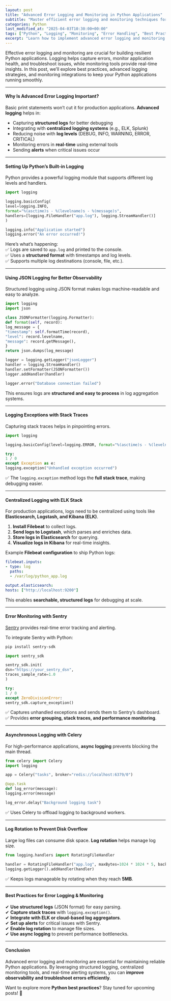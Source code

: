 ```yaml
---
layout: post
title: "Advanced Error Logging and Monitoring in Python Applications"
subtitle: "Master efficient error logging and monitoring techniques for Python applications"
categories: Python
last_modified_at: "2025-04-03T10:30:00+00:00"
tags: ["Python", "Logging", "Monitoring", "Error Handling", "Best Practices", "Observability"]
excerpt: "Learn how to implement advanced error logging and monitoring techniques in Python to enhance observability, debugging, and application performance."
---
```

Effective error logging and monitoring are crucial for building resilient Python applications. Logging helps capture errors, monitor application health, and troubleshoot issues, while monitoring tools provide real-time insights. In this post, we’ll explore best practices, advanced logging strategies, and monitoring integrations to keep your Python applications running smoothly.

---

#### Why Is Advanced Error Logging Important?

Basic print statements won’t cut it for production applications. **Advanced logging** helps in:

- Capturing **structured logs** for better debugging
- Integrating with **centralized logging systems** (e.g., ELK, Splunk)
- Reducing noise with **log levels** (DEBUG, INFO, WARNING, ERROR, CRITICAL)
- Monitoring errors in **real-time** using external tools
- Sending **alerts** when critical issues occur

---

#### Setting Up Python’s Built-in Logging

Python provides a powerful logging module that supports different log levels and handlers.

```python  
import logging

logging.basicConfig(  
level=logging.INFO,  
format="%(asctime)s - %(levelname)s - %(message)s",  
handlers=[logging.FileHandler("app.log"), logging.StreamHandler()]  
)

logging.info("Application started")  
logging.error("An error occurred!")  
```

Here’s what’s happening:  
✅ Logs are saved to `app.log` and printed to the console.  
✅ Uses a **structured format** with timestamps and log levels.  
✅ Supports multiple log destinations (console, file, etc.).

---

#### Using JSON Logging for Better Observability

Structured logging using JSON format makes logs machine-readable and easy to analyze.

```python  
import logging  
import json

class JSONFormatter(logging.Formatter):  
def format(self, record):  
log_message = {  
"timestamp": self.formatTime(record),  
"level": record.levelname,  
"message": record.getMessage(),  
}  
return json.dumps(log_message)

logger = logging.getLogger("jsonLogger")  
handler = logging.StreamHandler()  
handler.setFormatter(JSONFormatter())  
logger.addHandler(handler)

logger.error("Database connection failed")  
```

This ensures logs are **structured and easy to process** in log aggregation systems.

---

#### Logging Exceptions with Stack Traces

Capturing stack traces helps in pinpointing errors.

```python  
import logging

logging.basicConfig(level=logging.ERROR, format="%(asctime)s - %(levelname)s - %(message)s")

try:  
1 / 0  
except Exception as e:  
logging.exception("Unhandled exception occurred")  
```

✅ The `logging.exception` method logs the **full stack trace**, making debugging easier.

---

#### Centralized Logging with ELK Stack

For production applications, logs need to be centralized using tools like **Elasticsearch, Logstash, and Kibana (ELK)**.

1. **Install Filebeat** to collect logs.
2. **Send logs to Logstash**, which parses and enriches data.
3. **Store logs in Elasticsearch** for querying.
4. **Visualize logs in Kibana** for real-time insights.

Example **Filebeat configuration** to ship Python logs:

```yml  
filebeat.inputs:
- type: log  
  paths:
  - /var/log/python_app.log

output.elasticsearch:  
hosts: ["http://localhost:9200"]  
```

This enables **searchable, structured logs** for debugging at scale.

---

#### Error Monitoring with Sentry

[Sentry](https://sentry.io/) provides real-time error tracking and alerting.

To integrate Sentry with Python:

```sh  
pip install sentry-sdk  
```

```python  
import sentry_sdk

sentry_sdk.init(  
dsn="https://your_sentry_dsn",  
traces_sample_rate=1.0  
)

try:  
1 / 0  
except ZeroDivisionError:  
sentry_sdk.capture_exception()  
```

✅ Captures unhandled exceptions and sends them to Sentry’s dashboard.  
✅ Provides **error grouping, stack traces, and performance monitoring**.

---

#### Asynchronous Logging with Celery

For high-performance applications, **async logging** prevents blocking the main thread.

```python  
from celery import Celery  
import logging

app = Celery("tasks", broker="redis://localhost:6379/0")

@app.task  
def log_error(message):  
logging.error(message)

log_error.delay("Background logging task")  
```

✅ Uses Celery to offload logging to background workers.

---

#### Log Rotation to Prevent Disk Overflow

Large log files can consume disk space. **Log rotation** helps manage log size.

```python  
from logging.handlers import RotatingFileHandler

handler = RotatingFileHandler("app.log", maxBytes=1024 * 1024 * 5, backupCount=5)  
logging.getLogger().addHandler(handler)  
```

✅ Keeps logs manageable by rotating when they reach **5MB**.

---

#### Best Practices for Error Logging & Monitoring

✔ **Use structured logs** (JSON format) for easy parsing.  
✔ **Capture stack traces** with `logging.exception()`.  
✔ **Integrate with ELK or cloud-based log aggregators**.  
✔ **Set up alerts** for critical issues with Sentry.  
✔ **Enable log rotation** to manage file sizes.  
✔ **Use async logging** to prevent performance bottlenecks.

---

#### Conclusion

Advanced error logging and monitoring are essential for maintaining reliable Python applications. By leveraging structured logging, centralized monitoring tools, and real-time alerting systems, you can **improve observability and troubleshoot errors efficiently**.

Want to explore more **Python best practices**? Stay tuned for upcoming posts! 🚀  
